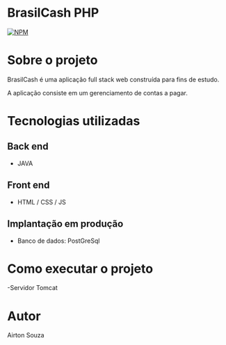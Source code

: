 # BrasilCash PHP
[![NPM](https://img.shields.io/npm/l/react)](https://github.com/AirtonSouza10/BrasilCash-JavaWeb-/blob/main/licence) 

# Sobre o projeto

BrasilCash é uma aplicação full stack web construída para fins de estudo.

A aplicação consiste em um gerenciamento de contas a pagar.


# Tecnologias utilizadas
## Back end
- JAVA
## Front end
- HTML / CSS / JS 
## Implantação em produção
- Banco de dados: PostGreSql
# Como executar o projeto
-Servidor Tomcat


# Autor

Airton Souza

